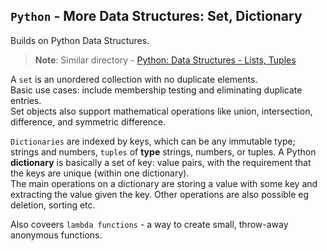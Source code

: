 ## `Python` - More Data Structures: Set, Dictionary

Builds on Python Data Structures.
> **Note**: Similar directory - [Python: Data Structures - Lists, Tuples](../0x03-python-data_structures)

A `set` is an unordered collection with no duplicate elements.   
Basic use cases: include membership testing and eliminating duplicate entries.   
Set objects also support mathematical operations like union, intersection, difference, and symmetric difference.

`Dictionaries` are indexed by keys, which can be any immutable type; strings and numbers,  `tuples` of **type** strings, numbers, or tuples.
A Python **dictionary** is basically a set of key: value pairs, with the requirement that the keys are unique (within one dictionary).    
The main operations on a dictionary are storing a value with some key and extracting the value given the key. Other operations are also possible eg deletion, sorting etc.


Also coveers `lambda functions` - a way to create small, throw-away anonymous functions.
